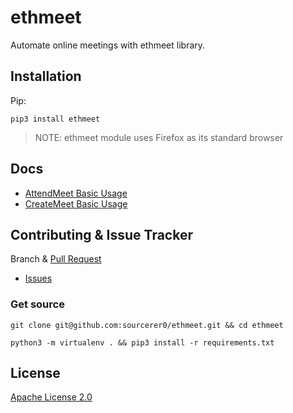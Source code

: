 # ethmeet
Automate online meetings with ethmeet library.

## Installation
Pip:
```shell script
pip3 install ethmeet
```
> NOTE: ethmeet module uses Firefox as its standard browser

## Docs
- [AttendMeet Basic Usage](https://github.com/sourcerer0/ethmeet/blob/master/docs/attendMeet.md)
- [CreateMeet Basic Usage](https://github.com/sourcerer0/ethmeet/blob/master/docs/createMeet.md)

## Contributing & Issue Tracker
Branch & [Pull Request](https://github.com/sourcerer0/ethmeet/pulls)
- [Issues](https://github.com/sourcerer0/ethmeet/issues)

### Get source
```shell script
git clone git@github.com:sourcerer0/ethmeet.git && cd ethmeet

python3 -m virtualenv . && pip3 install -r requirements.txt
```

## License
[Apache License 2.0](https://github.com/sourcerer0/ethmeet/blob/master/LICENSE)
